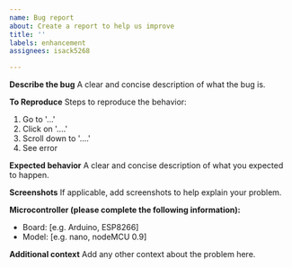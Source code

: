 ```yaml
---
name: Bug report
about: Create a report to help us improve
title: ''
labels: enhancement
assignees: isack5268

---
```


**Describe the bug**
A clear and concise description of what the bug is.

**To Reproduce**
Steps to reproduce the behavior:
1. Go to '...'
2. Click on '....'
3. Scroll down to '....'
4. See error

**Expected behavior**
A clear and concise description of what you expected to happen.

**Screenshots**
If applicable, add screenshots to help explain your problem.

**Microcontroller (please complete the following information):**
 - Board: [e.g. Arduino, ESP8266]
 - Model: [e.g. nano, nodeMCU 0.9]

**Additional context**
Add any other context about the problem here.
